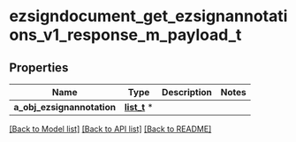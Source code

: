 # ezsigndocument_get_ezsignannotations_v1_response_m_payload_t

## Properties
Name | Type | Description | Notes
------------ | ------------- | ------------- | -------------
**a_obj_ezsignannotation** | [**list_t**](ezsignannotation_response_compound.md) \* |  | 

[[Back to Model list]](../README.md#documentation-for-models) [[Back to API list]](../README.md#documentation-for-api-endpoints) [[Back to README]](../README.md)


